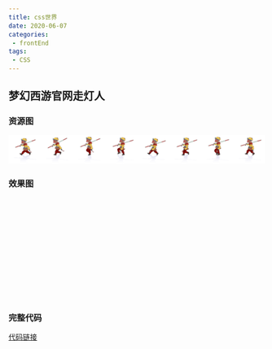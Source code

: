 ```yaml
---
title: css世界
date: 2020-06-07
categories:
 - frontEnd
tags:
 - CSS
---
```


## 梦幻西游官网走灯人
### 资源图
![](../../.vuepress/public/article/folder1/csswalkflash/monkey.png)
### 效果图
<style>
@keyframes move {
  from {
    background-position-x: 0
  }
  to {
    background-position-x: -1600px
  }
}
</style>
<div style="
width:200px;
height:200px;
background:url(https://wavedanger.github.io/blog/article/folder1/csswalkflash/monkey.png) no-repeat left top;animation:move 1.4s steps(8) infinite;"></div>

### 完整代码
[代码链接](https://codepen.io/wavedanger/pen/abdOEpK?editors=1100)